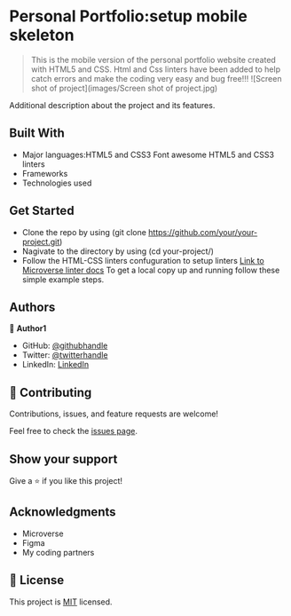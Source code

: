 
# Personal Portfolio:setup mobile skeleton

> This is the mobile version of the personal portfolio website created with HTML5 and CSS. Html and Css linters have been added to help catch errors and make the coding very easy and bug free!!!
![Screen shot of project](images/Screen shot of project.jpg)

Additional description about the project and its features.

## Built With

- Major languages:HTML5 and CSS3 Font awesome HTML5 and CSS3 linters
- Frameworks
- Technologies used

## Get Started

- Clone the repo by using (git clone https://github.com/your/your-project.git)
- Nagivate to the directory by using (cd your-project/)
- Follow the HTML-CSS linters confuguration to setup linters [Link to Microverse linter docs](https://github.com/microverseinc/linters-config/tree/master/html-css)
To get a local copy up and running follow these simple example steps.


## Authors

👤 **Author1**

- GitHub: [@githubhandle](https://github.com/Abenezer-Tilahun)
- Twitter: [@twitterhandle](https://twitter.com/AbenezerTilah11)
- LinkedIn: [LinkedIn](linkedin.com/in/abenezer-tilahun-4b4b43137)

## 🤝 Contributing

Contributions, issues, and feature requests are welcome!

Feel free to check the [issues page](../../issues/).


## Show your support

Give a ⭐️ if you like this project!


## Acknowledgments

- Microverse
- Figma
- My coding partners 


## 📝 License

This project is [MIT](./MIT.md) licensed.